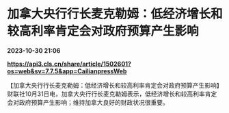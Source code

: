 # 加拿大央行行长麦克勒姆：低经济增长和较高利率肯定会对政府预算产生影响

**2023-10-30 21:06**

**https://api3.cls.cn/share/article/1502601?os=web&sv=7.7.5&app=CailianpressWeb**

【加拿大央行行长麦克勒姆：低经济增长和较高利率肯定会对政府预算产生影响】财联社10月31日电，加拿大央行行长麦克勒姆表示，低经济增长和较高利率肯定会对政府预算产生影响；维持加拿大良好的财政状况很重要。